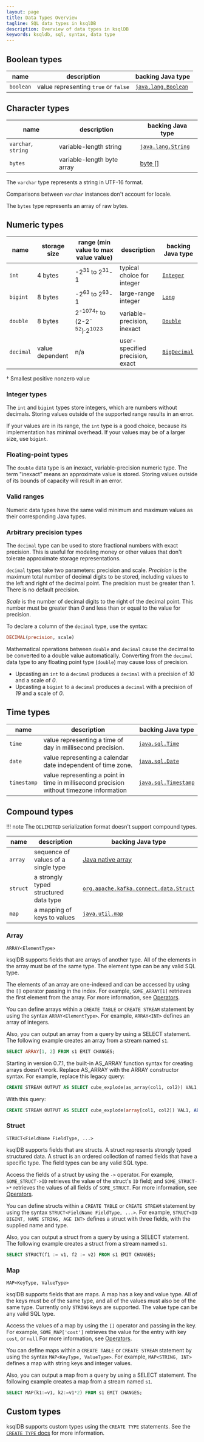 ```yaml
---
layout: page
title: Data Types Overview
tagline: SQL data types in ksqlDB
description: Overview of data types in ksqlDB
keywords: ksqldb, sql, syntax, data type
---
```


## Boolean types

| name      | description                          | backing Java type
|-----------|--------------------------------------|------------------
| `boolean` | value representing `true` or `false` | [`java.lang.Boolean`](https://docs.oracle.com/en/java/javase/11/docs/api/java.base/java/lang/Boolean.html)

## Character types

| name                | description            | backing Java type
|---------------------|------------------------|------------------
| `varchar`, `string` | variable-length string | [`java.lang.String`](https://docs.oracle.com/en/java/javase/11/docs/api/java.base/java/lang/String.html)
| `bytes`             | variable-length byte array | [byte []](https://docs.oracle.com/javase/8/docs/api/java/lang/Byte.html)

The `varchar` type represents a string in UTF-16 format.

Comparisons between `varchar` instances don't account for locale.

The `bytes` type represents an array of raw bytes.

## Numeric types

| name      | storage size    | range (min value to max value value)        | description                     | backing Java type
|-----------|-----------------|---------------------------------------------|---------------------------------|------------------
| `int`     | 4 bytes         | -2<sup>31</sup> to 2<sup>31</sup>-1         | typical choice for integer      | [`Integer`](https://docs.oracle.com/en/java/javase/11/docs/api/java.base/java/lang/Integer.html)
| `bigint`  | 8 bytes         | -2<sup>63</sup> to 2<sup>63</sup>-1         | large-range integer             | [`Long`](https://docs.oracle.com/en/java/javase/11/docs/api/java.base/java/lang/Long.html)
| `double`  | 8 bytes         | 2<sup>-1074</sup>&#8224; to (2-2<sup>-52</sup>)·2<sup>1023</sup> | variable-precision, inexact     | [`Double`](https://docs.oracle.com/en/java/javase/11/docs/api/java.base/java/lang/Double.html)
| `decimal` | value dependent | n/a                                         | user-specified precision, exact | [`BigDecimal`](https://docs.oracle.com/en/java/javase/11/docs/api/java.base/java/math/BigDecimal.html)
&#8224; Smallest positive nonzero value

### Integer types

The `int` and `bigint` types store integers, which are numbers without
decimals. Storing values outside of the supported range results in an error.

If your values are in its range, the `int` type is a good choice, because
its implementation has minimal overhead. If your values may be of
a larger size, use `bigint`.

### Floating-point types

The `double` data type is an inexact, variable-precision numeric type. The term
"inexact" means an approximate value is stored. Storing values outside of its
bounds of capacity will result in an error.

### Valid ranges

Numeric data types have the same valid minimum and maximum values as their
corresponding Java types. 

### Arbitrary precision types

The `decimal` type can be used to store fractional numbers with exact precision.
This is useful for modeling money or other values that don't tolerate
approximate storage representations.

`decimal` types take two parameters: precision and scale. *Precision* is the
maximum total number of decimal digits to be stored, including values to the
left and right of the decimal point. The precision must be greater than 1.
There is no default precision.

*Scale* is the number of decimal digits to the right of the decimal point. This
number must be greater than _0_ and less than or equal to the value for precision.

To declare a column of the `decimal` type, use the syntax:

```sql
DECIMAL(precision, scale)
```

Mathematical operations between `double` and `decimal` cause the decimal to be
converted to a double value automatically. Converting from the `decimal` data
type to any floating point type (`double`) may cause loss of precision.

- Upcasting an `int` to a `decimal` produces a `decimal` with a precision of _10_
and a scale of _0_.
- Upcasting a `bigint` to a `decimal` produces a `decimal` with a precision of _19_
and a scale of _0_.

## Time types

| name      | description                                                     | backing Java type
|-----------|-----------------------------------------------------------------|------------------
|`time`     | value representing a time of day in millisecond precision.      | [`java.sql.Time`](https://docs.oracle.com/en/java/javase/11/docs/api/java.sql/java/sql/Time.html)
|`date`     | value representing a calendar date independent of time zone.    | [`java.sql.Date`](https://docs.oracle.com/en/java/javase/11/docs/api/java.sql/java/sql/Date.html)
|`timestamp`| value representing a point in time in millisecond precision without timezone information | [`java.sql.Timestamp`](https://docs.oracle.com/en/java/javase/11/docs/api/java.sql/java/sql/Timestamp.html)

## Compound types

!!! note
    The `DELIMITED` serialization format doesn't support compound types.

| name     | description                              | backing Java type
|----------|------------------------------------------|------------------
| `array`  | sequence of values of a single type      | [Java native array](https://docs.oracle.com/javase/specs/jls/se11/html/jls-10.html)
| `struct` | a strongly typed structured data type    | [`org.apache.kafka.connect.data.Struct`](https://kafka.apache.org/27/javadoc/index.html?org/apache/kafka/connect/data/Struct.html)
| `map`    | a mapping of keys to values              | [`java.util.map`](https://docs.oracle.com/en/java/javase/11/docs/api/java.base/java/util/Map.html)


### Array

`ARRAY<ElementType>`

ksqlDB supports fields that are arrays of another type. All of the elements
in the array must be of the same type. The element type can be any valid
SQL type.

The elements of an array are one-indexed and can be accessed by using
the `[]` operator passing in the index. For example, `SOME_ARRAY[1]`
retrieves the first element from the array. For more information, see
[Operators](/developer-guide/ksqldb-reference/operators).

You can define arrays within a `CREATE TABLE` or `CREATE STREAM`
statement by using the syntax `ARRAY<ElementType>`. For example,
`ARRAY<INT>` defines an array of integers.

Also, you can output an array from a query by using a SELECT statement.
The following example creates an array from a stream named `s1`. 

```sql
SELECT ARRAY[1, 2] FROM s1 EMIT CHANGES;
```

Starting in version 0.7.1, the built-in AS_ARRAY function syntax for
creating arrays doesn't work. Replace AS_ARRAY with the ARRAY constructor
syntax. For example, replace this legacy query:

```sql
CREATE STREAM OUTPUT AS SELECT cube_explode(as_array(col1, col2)) VAL1, ABS(col3) VAL2 FROM TEST;
```

With this query:

```sql
CREATE STREAM OUTPUT AS SELECT cube_explode(array[col1, col2]) VAL1, ABS(col3) VAL2 FROM TEST;
```

### Struct

`STRUCT<FieldName FieldType, ...>`

ksqlDB supports fields that are structs. A struct represents strongly
typed structured data. A struct is an ordered collection of named fields
that have a specific type. The field types can be any valid SQL type.

Access the fields of a struct by using the `->` operator. For example,
`SOME_STRUCT->ID` retrieves the value of the struct's `ID` field; 
and `SOME_STRUCT->*` retrieves the values of all fields of `SOME_STRUCT`. For
more information, see [Operators](/developer-guide/ksqldb-reference/operators).

You can define structs within a `CREATE TABLE` or `CREATE STREAM`
statement by using the syntax `STRUCT<FieldName FieldType, ...>`. For
example, `STRUCT<ID BIGINT, NAME STRING, AGE INT>` defines a struct with
three fields, with the supplied name and type.

Also, you can output a struct from a query by using a SELECT statement.
The following example creates a struct from a stream named `s1`.

```sql
SELECT STRUCT(f1 := v1, f2 := v2) FROM s1 EMIT CHANGES;
```

### Map

`MAP<KeyType, ValueType>`

ksqlDB supports fields that are maps. A map has a key and value type. All
of the keys must be of the same type, and all of the values must also
be of the same type. Currently only `STRING` keys are supported. The
value type can be any valid SQL type.

Access the values of a map by using the `[]` operator and passing in the
key. For example, `SOME_MAP['cost']` retrieves the value for the entry
with key `cost`, or `null` For more information, see
[Operators](/developer-guide/ksqldb-reference/operators).

You can define maps within a `CREATE TABLE` or `CREATE STREAM` statement
by using the syntax `MAP<KeyType, ValueType>`. For example,
`MAP<STRING, INT>` defines a map with string keys and integer values.

Also, you can output a map from a query by using a SELECT statement.
The following example creates a map from a stream named `s1`.

```sql
SELECT MAP(k1:=v1, k2:=v1*2) FROM s1 EMIT CHANGES;
```

## Custom types

ksqlDB supports custom types using the `CREATE TYPE` statements.
See the [`CREATE TYPE` docs](/developer-guide/ksqldb-reference/create-type) for more information.
